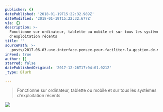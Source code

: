```yaml
---
publisher: {}
datePublished: '2018-01-19T15:22:32.989Z'
dateModified: '2018-01-19T15:22:32.677Z'
via: {}
description: >-
  Fonctionne sur ordinateur, tablette ou mobile et sur tous les systèmes
  d'exploitation récents
title: ''
sourcePath: >-
  _posts/2017-06-03-une-interface-pensee-pour-faciliter-la-gestion-de-votre-espa.md
inFeed: true
author: []
starred: false
datePublishedOriginal: '2017-12-26T17:04:01.021Z'
_type: Blurb

---
```

> Fonctionne sur ordinateur, tablette ou mobile et sur tous les systèmes d'exploitation récents

![](https://the-grid-user-content.s3-us-west-2.amazonaws.com/8a593965-1730-4481-8f59-112773521ba1.png)